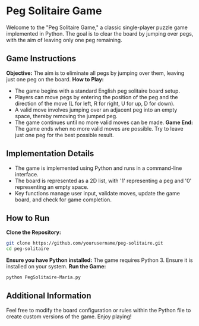   # Peg Solitaire Game

Welcome to the "Peg Solitaire Game," a classic single-player puzzle game implemented in Python. The goal is to clear the board by jumping over pegs, with the aim of leaving only one peg remaining.

## Game Instructions
**Objective:** The aim is to eliminate all pegs by jumping over them, leaving just one peg on the board.
**How to Play:**
   - The game begins with a standard English peg solitaire board setup.
   - Players can move pegs by entering the position of the peg and the direction of the move (L for left, R for right, U for up, D for down).
   - A valid move involves jumping over an adjacent peg into an empty space, thereby removing the jumped peg.
   - The game continues until no more valid moves can be made.
**Game End:** The game ends when no more valid moves are possible. Try to leave just one peg for the best possible result.

## Implementation Details
- The game is implemented using Python and runs in a command-line interface.
- The board is represented as a 2D list, with '1' representing a peg and '0' representing an empty space.
- Key functions manage user input, validate moves, update the game board, and check for game completion.

## How to Run
**Clone the Repository:**
   ```bash
   git clone https://github.com/yourusername/peg-solitaire.git
   cd peg-solitaire
   ```
**Ensure you have Python installed:** The game requires Python 3. Ensure it is installed on your system.
**Run the Game:**
   ```bash
   python PegSolitaire-Maria.py
   ```

## Additional Information
Feel free to modify the board configuration or rules within the Python file to create custom versions of the game. Enjoy playing!
